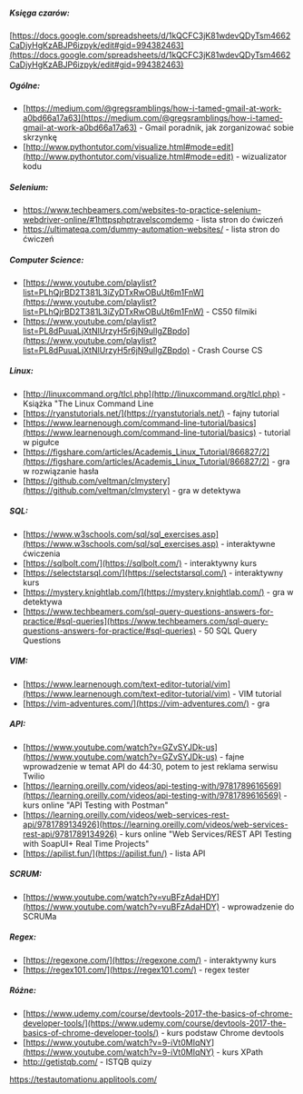 ##### Księga czarów: 
[https://docs.google.com/spreadsheets/d/1kQCFC3jK81wdevQDyTsm4662CaDjyHgKzABJP6izpyk/edit#gid=994382463](https://docs.google.com/spreadsheets/d/1kQCFC3jK81wdevQDyTsm4662CaDjyHgKzABJP6izpyk/edit#gid=994382463) 

##### Ogólne:
* [https://medium.com/@gregsramblings/how-i-tamed-gmail-at-work-a0bd66a17a63](https://medium.com/@gregsramblings/how-i-tamed-gmail-at-work-a0bd66a17a63) - Gmail poradnik, jak zorganizować sobie skrzynkę 
* [http://www.pythontutor.com/visualize.html#mode=edit](http://www.pythontutor.com/visualize.html#mode=edit) - wizualizator kodu 


##### Selenium:
- https://www.techbeamers.com/websites-to-practice-selenium-webdriver-online/#1httpsphptravelscomdemo - lista stron do ćwiczeń
- https://ultimateqa.com/dummy-automation-websites/ - lista stron do ćwiczeń


##### Computer Science:
* [https://www.youtube.com/playlist?list=PLhQjrBD2T381L3iZyDTxRwOBuUt6m1FnW](https://www.youtube.com/playlist?list=PLhQjrBD2T381L3iZyDTxRwOBuUt6m1FnW) - CS50 filmiki 
* [https://www.youtube.com/playlist?list=PL8dPuuaLjXtNlUrzyH5r6jN9ulIgZBpdo](https://www.youtube.com/playlist?list=PL8dPuuaLjXtNlUrzyH5r6jN9ulIgZBpdo) - Crash Course CS 
    

##### Linux:
* [http://linuxcommand.org/tlcl.php](http://linuxcommand.org/tlcl.php) - Książka "The Linux Command Line 
* [https://ryanstutorials.net/](https://ryanstutorials.net/) - fajny tutorial 
* [https://www.learnenough.com/command-line-tutorial/basics](https://www.learnenough.com/command-line-tutorial/basics) - tutorial w pigułce 
* [https://figshare.com/articles/Academis_Linux_Tutorial/866827/2](https://figshare.com/articles/Academis_Linux_Tutorial/866827/2) - gra w rozwiązanie hasła 
* [https://github.com/veltman/clmystery](https://github.com/veltman/clmystery) - gra w detektywa 
    

##### SQL:
* [https://www.w3schools.com/sql/sql_exercises.asp](https://www.w3schools.com/sql/sql_exercises.asp) - interaktywne ćwiczenia 
* [https://sqlbolt.com/](https://sqlbolt.com/) - interaktywny kurs    
* [https://selectstarsql.com/](https://selectstarsql.com/) - interaktywny kurs  
* [https://mystery.knightlab.com/](https://mystery.knightlab.com/) - gra w detektywa  
* [https://www.techbeamers.com/sql-query-questions-answers-for-practice/#sql-queries](https://www.techbeamers.com/sql-query-questions-answers-for-practice/#sql-queries) - 50 SQL Query Questions 
    
##### VIM:
* [https://www.learnenough.com/text-editor-tutorial/vim](https://www.learnenough.com/text-editor-tutorial/vim) - VIM tutorial  
* [https://vim-adventures.com/](https://vim-adventures.com/) - gra 
    
##### API:
* [https://www.youtube.com/watch?v=GZvSYJDk-us](https://www.youtube.com/watch?v=GZvSYJDk-us) - fajne wprowadzenie w temat API do 44:30, potem to jest reklama serwisu Twilio 
* [https://learning.oreilly.com/videos/api-testing-with/9781789616569](https://learning.oreilly.com/videos/api-testing-with/9781789616569) - kurs online "API Testing with Postman"
* [https://learning.oreilly.com/videos/web-services-rest-api/9781789134926](https://learning.oreilly.com/videos/web-services-rest-api/9781789134926) - kurs online "Web Services/REST API Testing with SoapUI+ Real Time Projects"  
* [https://apilist.fun/](https://apilist.fun/) - lista API 
    
##### SCRUM:
* [https://www.youtube.com/watch?v=vuBFzAdaHDY](https://www.youtube.com/watch?v=vuBFzAdaHDY) - wprowadzenie do SCRUMa 

##### Regex:
* [https://regexone.com/](https://regexone.com/) - interaktywny kurs  
* [https://regex101.com/](https://regex101.com/) - regex tester 
    
##### Różne:
* [https://www.udemy.com/course/devtools-2017-the-basics-of-chrome-developer-tools/](https://www.udemy.com/course/devtools-2017-the-basics-of-chrome-developer-tools/) - kurs podstaw Chrome devtools  
* [https://www.youtube.com/watch?v=9-iVt0MIqNY](https://www.youtube.com/watch?v=9-iVt0MIqNY) - kurs XPath
* http://getistqb.com/ - ISTQB quizy

https://testautomationu.applitools.com/